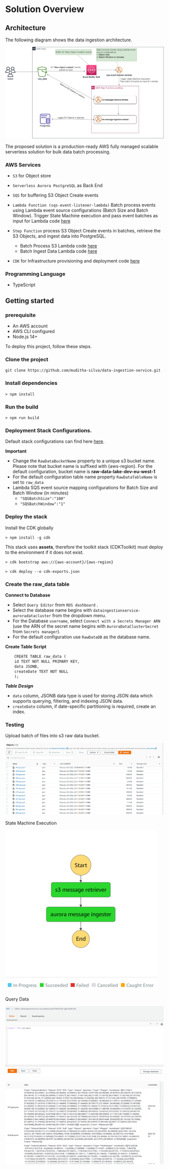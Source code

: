 # Solution Overview

## Architecture

The following diagram shows the data ingestion architecture.

![image info](images/architecture.jpg)

The proposed solution is a production-ready AWS fully managed scalable serverless solution for bulk data batch processing.

### AWS Services

-   `S3` for Object store
-   `Serverless Aurora PostgreSQL` as Back End
-   `SQS` for buffering S3 Object Create events
-   `Lambda Function (sqs-event-listener-lambda)` Batch process events using Lambda event source configurations (Batch Size and Batch Window). Trigger State Machine execution and pass event batches as input for Lambda code [here](./src/sqs-event-listener-lambda.ts)

-   `Step Function` process S3 Object Create events in batches, retrieve the S3 Objects, and ingest data into PostgreSQL.

    -   Batch Process S3 Lambda code [here](./src/s3-messages-retrieval-lambda.ts)
    -   Batch Ingest Data Lambda code [here](./src/aurora-message-ingestion-lambda.ts)

-   `CDK` for Infrastructure provisioning and deployment code [here](./lib/project-stack.ts)

### Programming Language

-   TypeScript

## Getting started

### prerequisite

-   An AWS account
-   AWS CLI configured
-   Node.js 14+

To deploy this project, follow these steps.

### Clone the project

```
git clone https://github.com/muditha-silva/data-ingestion-service.git
```

### Install dependencies

```
> npm install
```

### Run the build

```
> npm run build
```

### Deployment Stack Configurations.

Default stack configurations can find here [here](./etc/default.json).

**Important**

-   Change the `RawDataBucketName` property to a unique s3 bucket name. Please note that bucket name is suffixed with {aws-region}. For the default configuration, bucket name is **raw-data-lake-dev-eu-west-1**
-   For the default configuration table name property `RawDataTableName` is set to `raw_data`
-   Lambda SQS event source mapping configurations for Batch Size and Batch Window (in minutes)
    -   `"SQSBatchSize":"100"`
    -   `"SQSBatchWindow":"1"`

### Deploy the stack

Install the CDK globally

```
> npm install -g cdk
```

This stack uses **assets**, therefore the toolkit stack (CDKToolkit) must deploy to the environment if it does not exist.

```
> cdk bootstrap aws://{aws-account}/{aws-region}
```

```
> cdk deploy --o cdk-exports.json
```

### Create the raw_data table

**Connect to Database**

-   Select `Query Editor` from `RDS dashboard` .
-   Select the database name begins with `dataingestionservice-auroradatacluster` from the dropdown menu.
-   For the Database `username`, select `Connect with a Secrets Manager ARN` (use the ARN of the secret name begins with `AuroraDataClusterSecret` from `Secrets manager`).
-   For the default configuration use `RawDataDB` as the database name.

**Create Table Script**

```
    CREATE TABLE raw_data (
    id TEXT NOT NULL PRIMARY KEY,
    data JSONB,
    createDate TEXT NOT NULL
    );
```

**_Table Design_**

-   `data` column, JSONB data type is used for storing JSON data which supports querying, filtering, and indexing JSON data.
-   `createDate` column, if date-specific partitioning is required, create an index.

### Testing

Upload batch of files into s3 raw data bucket.

![image info](images/s3-bucket.png)

State Machine Execution

![image info](images/state-machine.png)

Query Data

![image info](images/query-editor-1.png)

![image info](images/qurey-results.png)
